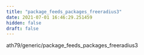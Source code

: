 ```yaml
---
title: "package_feeds_packages_freeradius3"
date: 2021-07-01 16:46:29.251459
hidden: false
draft: false
---
```


ath79/generic/package_feeds_packages_freeradius3

